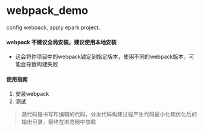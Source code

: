 # webpack_demo
config webpack, apply epark project.

#### webpack 不建议全局安装，建议使用本地安装
- 这会将你项目中的webpack锁定到指定版本，使用不同的webpack版本，可能会导致构建失败

#### 使用指南
1. 安装webpack
2. 测试

> 源代码是书写和编辑的代码，分发代码构建过程产生代码最小化和优化后的输出目录，最终在浏览器中加载